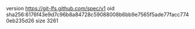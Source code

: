 version https://git-lfs.github.com/spec/v1
oid sha256:6176f43e9d7c96b8a84728c59088008b6bb9e7565f5ade77facc7740eb235d26
size 3261
